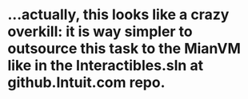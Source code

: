 ﻿# ...actually, this looks like a crazy overkill: it is way simpler to outsource this task to the MianVM like in the Interactibles.sln at github.Intuit.com repo.